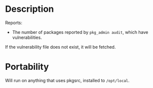 # Description

Reports:

* The number of packages reported by `pkg_admin audit`, which have vulnerabilities.

If the vulnerability file does not exist, it will be fetched.

# Portability

Will run on anything that uses pkgsrc, installed to `/opt/local`.
